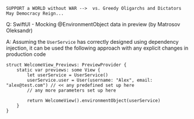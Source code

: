 ```
SUPPORT a WORLD without WAR -->  vs. Greedy Oligarchs and Dictators
May Democracy Reign... 
```

Q: SwiftUI - Mocking @EnvironmentObject data in preview (by Matrosov Oleksandr)

A: Assuming the `UserService` has correctly designed using dependency injection, it can be used the following approach with any explicit changes in production code

```
struct WelcomeView_Previews: PreviewProvider {
    static var previews: some View {
        let userService = UserService()
        userService.user = User(username: "Alex", email: "alex@test.com") // << any predefined set up here
        // any more parameters set up here

        return WelcomeView().environmentObject(userService)
    }
}
```
